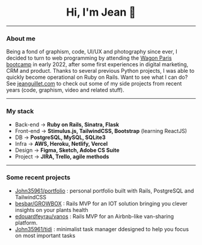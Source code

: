 <h1 align=center>Hi, I'm Jean 👋</h1>

---

### About me

Being a fond of graphism, code, UI/UX and photography since ever, I decided to turn to web programming by attending the [Wagon Paris bootcamp](https://www.lewagon.com/fr) in early 2022, after some first experiences in digital marketing, CRM and product. Thanks to several previous Python projects, I was able to quickly become operational on Ruby on Rails. Want to see what I can do? See [jeanguillet.com](https://www.jeanguillet.com) to check out some of my side projects from recent years (code, graphism, video and related stuff).

---

### My stack

- Back-end &#8594; **Ruby on Rails, Sinatra, Flask**
- Front-end &#8594; **Stimulus.js, TailwindCSS, Bootstrap** (learning ReactJS)
- DB &#8594; **PostgreSQL, MySQL, SQLite3**
- Infra &#8594; **AWS, Heroku, Netlify, Vercel**
- Design &#8594; **Figma, Sketch, Adobe CS Suite**
- Project &#8594; **JIRA, Trello, agile methods**

---

### Some recent projects

- [John35961/portfolio](https://github.com/John35961/portfolio) : personal portfolio built with Rails, PostgreSQL and TailwindCSS
- [besbar/GROWBOX](https://github.com/besbar/GROWBOX) : Rails MVP for an IOT solution bringing you clever insights on your plants health
- [edouardfeyrau/vanos](https://github.com/edouardfeyrau/vanos) : Rails MVP for an Airbnb-like van-sharing platform.
- [John35961/tidi](https://github.com/John35961/tidi) : minimalist task manager ddesigned to help you focus on most important tasks
